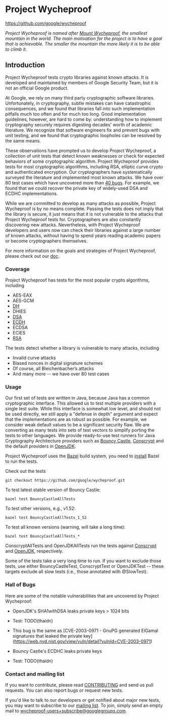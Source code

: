 # Project Wycheproof
https://github.com/google/wycheproof

*Project Wycheproof is named after
[Mount Wycheproof](https://en.wikipedia.org/wiki/Mount_Wycheproof), the smallest
mountain in the world. The main motivation for the project is to have a goal
that is achievable. The smaller the mountain the more likely it is to be able to
climb it.*

## Introduction

Project Wycheproof tests crypto libraries against known attacks. It is developed
and maintained by members of Google Security Team, but it is not an official
Google product.

At Google, we rely on many third party cryptographic software libraries.
Unfortunately, in cryptography, subtle mistakes can have catastrophic
consequences, and we found that libraries fall into such implementation
pitfalls much too often and for much too long. Good implementation guidelines,
however, are hard to come by: understanding how to implement cryptography
securely requires digesting decades' worth of academic literature. We recognize
that software engineers fix and prevent bugs with unit testing, and we found
that cryptographic loopholes can be resolved by the same means.

These observations have prompted us to develop Project Wycheproof, a collection
of unit tests that detect known weaknesses or check for expected behaviors of
some cryptographic algorithm. Project Wycheproof provides tests for most
cryptographic algorithms, including RSA, elliptic curve crypto and
authenticated encryption. Our cryptographers have systematically surveyed the
literature and implemented most known attacks. We have over 80 test cases which
have uncovered more than [40 bugs](doc/bugs.md). For
example, we found that we could recover the private key of widely-used DSA and
ECDHC implementations.

While we are committed to develop as many attacks as possible, Project
Wycheproof is by no means complete. Passing the tests does not imply that the
library is secure, it just means that it is not vulnerable to the attacks that
Project Wycheproof tests for. Cryptographers are also constantly discovering
new attacks. Nevertheless, with Project Wycheproof developers and users now can
check their libraries against a large number of known attacks, without having
to spend years reading academic papers or become cryptographers themselves.

For more information on the goals and strategies of Project Wycheproof, please
check out our [doc](doc/).

### Coverage

Project Wycheproof has tests for the most popular crypto algorithms, including

 - AES-EAX
 - AES-GCM
 - [DH](doc/dh.md)
 - DHIES
 - [DSA](doc/dsa.md)
 - [ECDH](doc/ecdh.md)
 - ECDSA
 - ECIES
 - [RSA](doc/rsa.md)

The tests detect whether a library is vulnerable to many attacks, including

 - Invalid curve attacks
 - Biased nonces in digital signature schemes
 - Of course, all Bleichenbacher’s attacks
 - And many more -- we have over 80 test cases

### Usage

Our first set of tests are written in Java, because Java has a common
cryptographic interface. This allowed us to test multiple providers with a
single test suite. While this interface is somewhat low level, and should not
be used directly, we still apply a "defense in depth" argument and expect that
the implementations are as robust as possible. For example, we consider weak
default values to be a significant security flaw. We are converting as many
tests into sets of test vectors to simplify porting the tests to other
languages. We provide ready-to-use test runners for Java Cryptography
Architecture providers such as [Bouncy Castle](http://bouncycastle.org),
[Conscrypt](https://conscrypt.org) and the default providers in
[OpenJDK](http://openjdk.java.net/).

Project Wycheproof uses the [Bazel](https://bazel.build/) build system, you need
to [install](https://bazel.build/versions/master/docs/install.html) Bazel to run
the tests.

Check out the tests

```
git checkout https://github.com/google/wycheproof.git
```

To test latest stable version of Bouncy Castle:

```
bazel test BouncyCastleAllTests
```

To test other versions, e.g., v1.52:

```
bazel test BouncyCastleAllTests_1_52
```

To test all known versions (warning, will take a long time):

```
bazel test BouncyCastleAllTests_*
```

ConscryptAllTests and OpenJDKAllTests run the tests against
[Conscrypt](https://conscrypt.org) and [OpenJDK](http://openjdk.java.net/),
respectively.

Some of the tests take a very long time to run. If you want to exclude those
tests, use either BouncyCastleTest, ConscryptTest or OpenJDKTest -- these
targets exclude all slow tests (i.e., those annotated with @SlowTest).

### Hall of Bugs

Here are some of the notable vulnerabilities that are uncovered by
Project Wycheproof:

 - OpenJDK's SHA1withDSA leaks private keys > 1024 bits
  - Test: TODO(thaidn)
  - This bug is the same as
[CVE-2003-0971 - GnuPG generated ElGamal signatures that leaked the private key]
(https://web.nvd.nist.gov/view/vuln/detail?vulnId=CVE-2003-0971)

 - Bouncy Castle's ECDHC leaks private keys
  - Test: TODO(thaidn)

### Contact and mailing list

If you want to contribute, please read [CONTRIBUTING](CONTRIBUTING) and send us
pull requests. You can also report bugs or request new tests.

If you'd like to talk to our developers or get notified about major new
tests, you may want to subscribe to our
[mailing list](https://groups.google.com/forum/#!forum/wycheproof-users). To
join, simply send an empty mail to wycheproof-users+subscribe@googlegroups.com.
